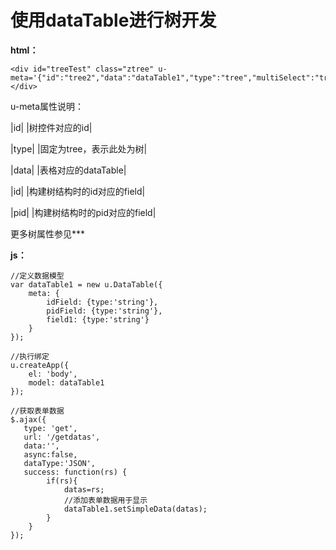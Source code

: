 # 使用dataTable进行树开发

**html：**


	<div id="treeTest" class="ztree" u-meta='{"id":"tree2","data":"dataTable1","type":"tree","multiSelect":"true","idField":"id","pidField":"pid","nameField":"title","setting":"treeSetting"}'></div>

u-meta属性说明：

|id| |树控件对应的id|

|type| |固定为tree，表示此处为树|

|data| |表格对应的dataTable|

|id| |构建树结构时的id对应的field|

|pid| |构建树结构时的pid对应的field|


更多树属性参见***


**js：**


	//定义数据模型
	var dataTable1 = new u.DataTable({
	    meta: {
	        idField: {type:'string'},
	        pidField: {type:'string'},
			field1: {type:'string'}
	    }
	});
	
	//执行绑定
	u.createApp({
	    el: 'body',
	    model: dataTable1
	});

	//获取表单数据
	$.ajax({
	   type: 'get',
	   url: '/getdatas',
	   data:'',
	   async:false,
	   dataType:'JSON',
	   success: function(rs) {
			if(rs){
				datas=rs;
				//添加表单数据用于显示
				dataTable1.setSimpleData(datas);
	       	}
		}
	});
